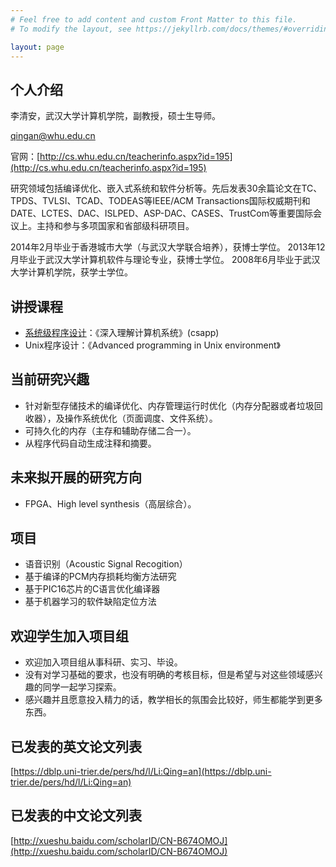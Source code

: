 ```yaml
---
# Feel free to add content and custom Front Matter to this file.
# To modify the layout, see https://jekyllrb.com/docs/themes/#overriding-theme-defaults

layout: page
---
```



## 个人介绍
李清安，武汉大学计算机学院，副教授，硕士生导师。

qingan@whu.edu.cn

官网：[http://cs.whu.edu.cn/teacherinfo.aspx?id=195](http://cs.whu.edu.cn/teacherinfo.aspx?id=195)

研究领域包括编译优化、嵌入式系统和软件分析等。先后发表30余篇论文在TC、TPDS、TVLSI、TCAD、TODEAS等IEEE/ACM Transactions国际权威期刊和DATE、LCTES、DAC、ISLPED、ASP-DAC、CASES、TrustCom等重要国际会议上。主持和参与多项国家和省部级科研项目。

2014年2月毕业于香港城市大学（与武汉大学联合培养），获博士学位。 2013年12月毕业于武汉大学计算机软件与理论专业，获博士学位。 2008年6月毕业于武汉大学计算机学院，获学士学位。
## 讲授课程
- [系统级程序设计](http://liqingan.cn:8000)：《深入理解计算机系统》(csapp)
- Unix程序设计：《Advanced programming in Unix environment》

## 当前研究兴趣
- 针对新型存储技术的编译优化、内存管理运行时优化（内存分配器或者垃圾回收器），及操作系统优化（页面调度、文件系统）。
- 可持久化的内存（主存和辅助存储二合一）。
- 从程序代码自动生成注释和摘要。

## 未来拟开展的研究方向
- FPGA、High level synthesis（高层综合）。

## 项目
- 语音识别（Acoustic Signal Recogition）
- 基于编译的PCM内存损耗均衡方法研究
- 基于PIC16芯片的C语言优化编译器
- 基于机器学习的软件缺陷定位方法

## 欢迎学生加入项目组

- 欢迎加入项目组从事科研、实习、毕设。
- 没有对学习基础的要求，也没有明确的考核目标，但是希望与对这些领域感兴趣的同学一起学习探索。
- 感兴趣并且愿意投入精力的话，教学相长的氛围会比较好，师生都能学到更多东西。

## 已发表的英文论文列表
[https://dblp.uni-trier.de/pers/hd/l/Li:Qing=an](https://dblp.uni-trier.de/pers/hd/l/Li:Qing=an)

## 已发表的中文论文列表
[http://xueshu.baidu.com/scholarID/CN-B674OMOJ](http://xueshu.baidu.com/scholarID/CN-B674OMOJ)
